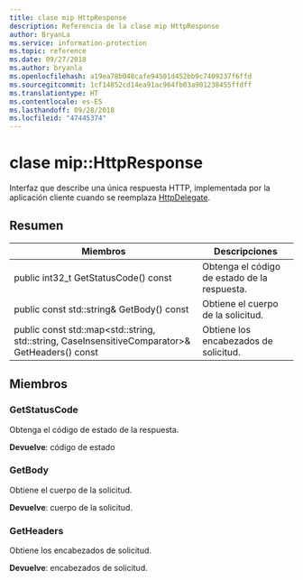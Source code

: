 ```yaml
---
title: clase mip HttpResponse
description: Referencia de la clase mip HttpResponse
author: BryanLa
ms.service: information-protection
ms.topic: reference
ms.date: 09/27/2018
ms.author: bryanla
ms.openlocfilehash: a19ea78b048cafe94501d452bb9c7409237f6ffd
ms.sourcegitcommit: 1cf14852cd14ea91ac964fb03a901238455ffdff
ms.translationtype: HT
ms.contentlocale: es-ES
ms.lasthandoff: 09/28/2018
ms.locfileid: "47445374"
---
```

# <a name="class-miphttpresponse"></a>clase mip::HttpResponse 
Interfaz que describe una única respuesta HTTP, implementada por la aplicación cliente cuando se reemplaza [HttpDelegate](class_mip_httpdelegate.md).
  
## <a name="summary"></a>Resumen
 Miembros                        | Descripciones                                
--------------------------------|---------------------------------------------
 public int32_t GetStatusCode() const  |  Obtenga el código de estado de la respuesta.
 public const std::string& GetBody() const  |  Obtiene el cuerpo de la solicitud.
public const std::map<std::string, std::string, CaseInsensitiveComparator>& GetHeaders() const  |  Obtiene los encabezados de solicitud.
  
## <a name="members"></a>Miembros
  
### <a name="getstatuscode"></a>GetStatusCode
Obtenga el código de estado de la respuesta.

  
**Devuelve**: código de estado
  
### <a name="getbody"></a>GetBody
Obtiene el cuerpo de la solicitud.

  
**Devuelve**: cuerpo de la solicitud.
  
### <a name="getheaders"></a>GetHeaders
Obtiene los encabezados de solicitud.

  
**Devuelve**: encabezados de solicitud.